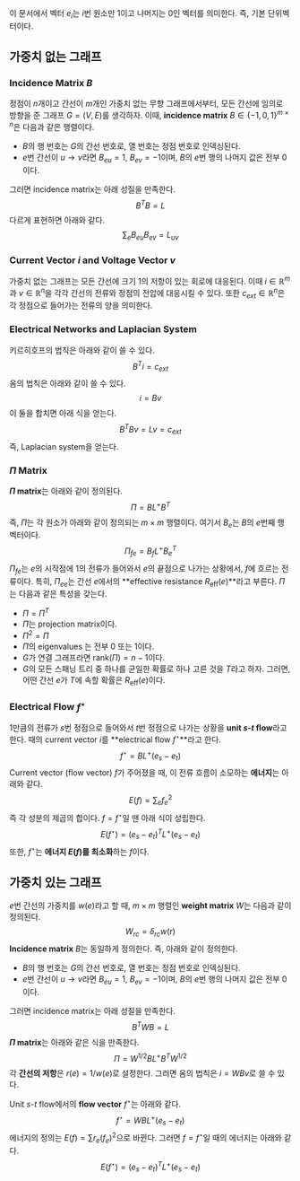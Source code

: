 이 문서에서 벡터 $e_i$는 $i$번 원소만 $1$이고 나머지는 $0$인 벡터를 의미한다. 즉, 기본 단위벡터이다.
## 가중치 없는 그래프
### Incidence Matrix $B$
정점이 $n$개이고 간선이 $m$개인 가중치 없는 무향 그래프에서부터, 모든 간선에 임의로 방향을 준 그래프 $G = (V, E)$를 생각하자. 이때, **incidence matrix** $B \in {\left\{ -1,0,1 \right\}}^{m \times n}$은 다음과 같은 행렬이다.
- $B$의 행 번호는 $G$의 간선 번호로, 열 번호는 정점 번호로 인덱싱된다.
- $e$번 간선이 $u \rightarrow v$라면 $B_{eu} = 1$, $B_{ev} = -1$이며, $B$의 $e$번 행의 나머지 값은 전부 $0$이다.

그러면 incidence matrix는 아래 성질을 만족한다.
$$ B^T B = L $$
다르게 표현하면 아래와 같다.
$$ \sum_e B_{eu} B_{ev} = L_{uv} $$
### Current Vector $i$ and Voltage Vector $v$
가중치 없는 그래프는 모든 간선에 크기 $1$의 저항이 있는 회로에 대응된다.
이때 $i \in \mathbb{R}^m$과 $v \in \mathbb{R}^n$을 각각 간선의 전류와 정점의 전압에 대응시킬 수 있다.
또한 $c_{ext} \in \mathbb{R}^n$은 각 정점으로 들어가는 전류의 양을 의미한다.
### Electrical Networks and Laplacian System
키르히호프의 법칙은 아래와 같이 쓸 수 있다.
$$ B^T i = c_{ext} $$
옴의 법칙은 아래와 같이 쓸 수 있다.
$$ i = Bv $$
이 둘을 합치면 아래 식을 얻는다.
$$ B^T B v = Lv = c_{ext} $$
즉, Laplacian system을 얻는다.
### $\Pi$ Matrix
**$\Pi$ matrix**는 아래와 같이 정의된다.
$$ \Pi = B L^+ B^T $$
즉, $\Pi$는 각 원소가 아래와 같이 정의되는 $m \times m$ 행렬이다. 여기서 $B_e$는 $B$의 $e$번째 행벡터이다.
$$ \Pi_{fe} = B_f L^+ B_e^T $$
$\Pi_{fe}$는 $e$의 시작점에 $1$의 전류가 들어와서 $e$의 끝점으로 나가는 상황에서, $f$에 흐르는 전류이다.
특히, $\Pi_{ee}$는 간선 $e$에서의 **effective resistance $R_{\mathrm{eff}}(e)$**라고 부른다.
$\Pi$는 다음과 같은 특성을 갖는다.
- $\Pi = \Pi^T$
- $\Pi$는 projection matrix이다.
- $\Pi^2 = \Pi$
- $\Pi$의 eigenvalues 는 전부 $0$ 또는 $1$이다.
- $G$가 연결 그래프라면 $\mathrm{rank}(\Pi) = n-1$이다.
- $G$의 모든 스패닝 트리 중 하나를 균일한 확률로 하나 고른 것을 $T$라고 하자. 그러면, 어떤 간선 $e$가 $T$에 속할 확률은 $R_{\mathrm{eff}}(e)$이다.
### Electrical Flow $f^\star$
$1$만큼의 전류가 $s$번 정점으로 들어와서 $t$번 정점으로 나가는 상황을 **unit *s*-*t* flow**라고 한다. 때의 current vector $i$를 **electrical flow $f^\star$**라고 한다.
$$ f^\star = B L^+ (e_s - e_t) $$
Current vector (flow vector) $f$가 주어졌을 때, 이 전류 흐름이 소모하는 **에너지**는 아래와 같다.
$$ E(f) = \sum_e f_e^2 $$
즉 각 성분의 제곱의 합이다. $f = f^\star$일 땐 아래 식이 성립한다.
$$ E(f^\star) = (e_s - e_t)^T L^+ (e_s - e_t) $$
또한, $f^\star$는 **에너지 $E(f)$를 최소화**하는 $f$이다.
## 가중치 있는 그래프
$e$번 간선의 가중치를 $w(e)$라고 할 때, $m \times m$ 행렬인 **weight matrix** $W$는 다음과 같이 정의된다.
$$ W_{rc} = \delta_{rc} w(r)$$
**Incidence matrix** $B$는 동일하게 정의한다. 즉, 아래와 같이 정의한다.
- $B$의 행 번호는 $G$의 간선 번호로, 열 번호는 정점 번호로 인덱싱된다.
- $e$번 간선이 $u \rightarrow v$라면 $B_{eu} = 1$, $B_{ev} = -1$이며, $B$의 $e$번 행의 나머지 값은 전부 $0$이다.

그러면 incidence matrix는 아래 성질을 만족한다.
$$ B^T W B = L $$
**$\Pi$ matrix**는 아래와 같은 식을 만족한다.
$$ \Pi = W^{1/2} B L^+ B^T W^{1/2} $$
각 **간선의 저항**은 $r(e) = 1 / w(e)$로 설정한다. 그러면 옴의 법칙은 $i = WBv$로 쓸 수 있다.

Unit *s*-*t* flow에서의 **flow vector** $f^\star$는 아래와 같다.
$$ f^\star = W B L^+ (e_s - e_t) $$
에너지의 정의는 $E(f) = \sum r_e (f_e)^2$으로 바뀐다. 그러면 $f = f^\star$일 때의 에너지는 아래와 같다.
$$ E(f^\star) = (e_s - e_t)^T L^+ (e_s - e_t) $$